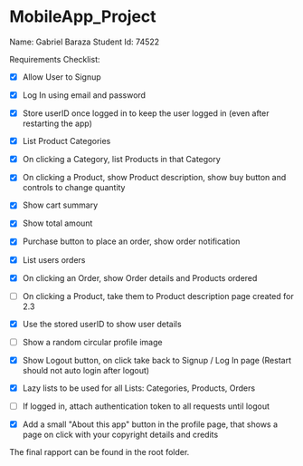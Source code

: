 # MobileApp_Project

Name: Gabriel Baraza
Student Id: 74522


Requirements Checklist:

- [X] Allow User to Signup
- [X] Log In using email and password
- [X] Store userID once logged in to keep the user logged in (even after restarting the app)
- [X] List Product Categories
- [X] On clicking a Category, list Products in that Category
- [X] On clicking a Product, show Product description, show buy button and controls to change quantity
- [X] Show cart summary
- [X] Show total amount
- [X] Purchase button to place an order, show order notification
- [X] List users orders
- [X] On clicking an Order, show Order details and Products ordered
- [ ] On clicking a Product, take them to Product description page created for 2.3
- [X] Use the stored userID to show user details
- [ ] Show a random circular profile image
- [X] Show Logout button, on click take back to Signup / Log In page (Restart should not auto login after logout)
- [X] Lazy lists to be used for all Lists: Categories, Products, Orders
- [ ] If logged in, attach authentication token to all requests until logout
- [X] Add a small "About this app" button in the profile page, that shows a page on click with your copyright details and credits


The final rapport can be found in the root folder.
